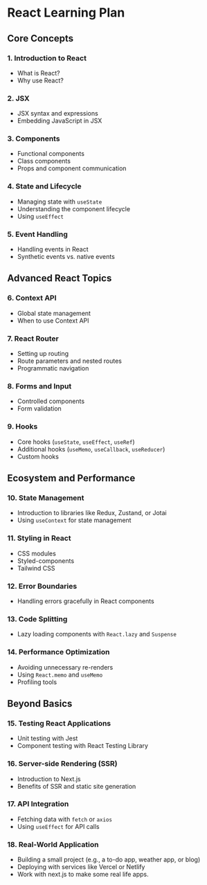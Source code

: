 # React Learning Plan

## Core Concepts

### 1. Introduction to React

- What is React?
- Why use React?

### 2. JSX

- JSX syntax and expressions
- Embedding JavaScript in JSX

### 3. Components

- Functional components
- Class components
- Props and component communication

### 4. State and Lifecycle

- Managing state with `useState`
- Understanding the component lifecycle
- Using `useEffect`

### 5. Event Handling

- Handling events in React
- Synthetic events vs. native events

## Advanced React Topics

### 6. Context API

- Global state management
- When to use Context API

### 7. React Router

- Setting up routing
- Route parameters and nested routes
- Programmatic navigation

### 8. Forms and Input

- Controlled components
- Form validation

### 9. Hooks

- Core hooks (`useState`, `useEffect`, `useRef`)
- Additional hooks (`useMemo`, `useCallback`, `useReducer`)
- Custom hooks

## Ecosystem and Performance

### 10. State Management

- Introduction to libraries like Redux, Zustand, or Jotai
- Using `useContext` for state management

### 11. Styling in React

- CSS modules
- Styled-components
- Tailwind CSS

### 12. Error Boundaries

- Handling errors gracefully in React components

### 13. Code Splitting

- Lazy loading components with `React.lazy` and `Suspense`

### 14. Performance Optimization

- Avoiding unnecessary re-renders
- Using `React.memo` and `useMemo`
- Profiling tools

## Beyond Basics

### 15. Testing React Applications

- Unit testing with Jest
- Component testing with React Testing Library

### 16. Server-side Rendering (SSR)

- Introduction to Next.js
- Benefits of SSR and static site generation

### 17. API Integration

- Fetching data with `fetch` or `axios`
- Using `useEffect` for API calls

### 18. Real-World Application

- Building a small project (e.g., a to-do app, weather app, or blog)
- Deploying with services like Vercel or Netlify
- Work with next.js to make some real life apps.
